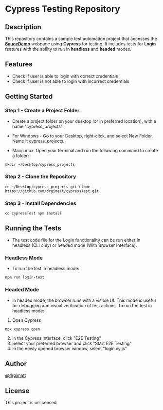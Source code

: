 # Cypress Testing Repository
## Description

This repository contains a sample test automation project that accesses the [**SauceDemo**](https://www.saucedemo.com/) webpage using **Cypress** for testing. It includes tests for **Login** features with the ability to run in **headless** and **headed** modes.

## Features

- Check if user is able to login with correct credentials
- Check if user is not able to login with incorrect credentials

## Getting Started

### Step 1 - Create a Project Folder

* Create a project folder on your desktop (or in preferred location), with a name "cypress_projects".

* For Windows - Go to your Desktop, right-click, and select New Folder. Name it cypress_projects.

* Mac/Linux: Open your terminal and run the following command to create a folder:

``` mkdir ~/Desktop/cypress_projects ```

### Step 2 - Clone the Repository

``` cd ~/Desktop/cypress_projects git clone https://github.com/drgimatt/cypressTest.git ```

### Step 3 - Install Dependencies

``` cd cypressTest npm install ```

## Running the Tests

* The test code file for the Login functionality can be run either in headless (CLI only) or headed mode (With Browser Interface).

### Headless Mode

* To run the test in headless mode:

``` npm run login-test ```

### Headed Mode

* In headed mode, the browser runs with a visible UI. This mode is useful for debugging and visual verification of test actions. To run the test in headless mode:

1. Open Cypress
   
``` npx cypress open ```

2. In the Cypress Interface, click "E2E Testing"
3. Select your preferred browser and click "Start E2E Testing"
4. In the newly opened browser window, select "login.cy.js" 

## Author

[@drgimatt](https://github.com/drgimatt)

## License

This project is unlicensed.
